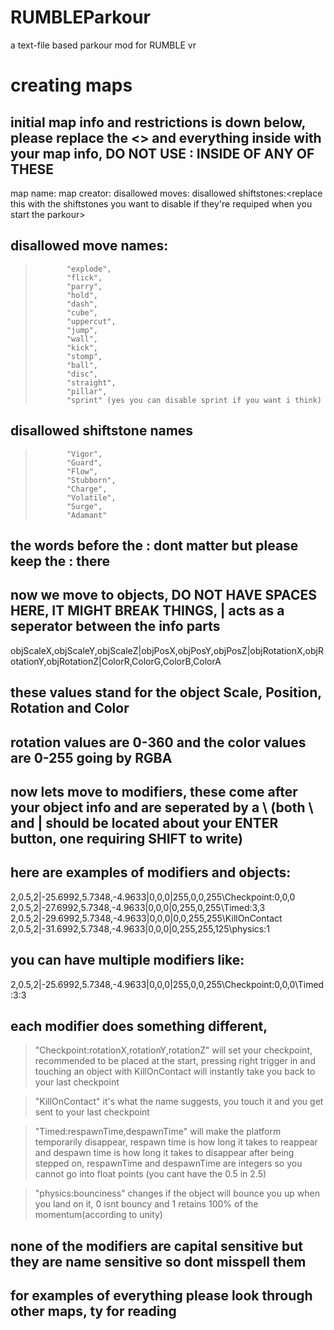 # RUMBLEParkour
 a text-file based parkour mod for RUMBLE vr

# creating maps

## initial map info and restrictions is down below, please replace the <> and everything inside with your map info, DO NOT USE : INSIDE  OF ANY OF THESE

map name:<replace this with map name here>
map creator:<replace this with map creator name here>
disallowed moves:<replace this with the moves you want to disable>
disallowed shiftstones:<replace this with the shiftstones you want to disable if they're requiped when you start the parkour>

## disallowed move names:
>            "explode",
>            "flick",
>            "parry",
>            "hold",
>            "dash",
>            "cube",
>            "uppercut",
>            "jump",
>            "wall",
>            "kick",
>            "stomp",
>            "ball",
>            "disc",
>            "straight",
>            "pillar",
>            "sprint" (yes you can disable sprint if you want i think)

## disallowed shiftstone names
>            "Vigor",
>            "Guard",
>            "Flow",
>            "Stubborn",
>            "Charge",
>            "Volatile",
>            "Surge",
>            "Adamant"

## the words before the : dont matter but please keep the : there

## now we move to objects, DO NOT HAVE SPACES HERE, IT MIGHT BREAK THINGS, | acts as a seperator between the info parts

objScaleX,objScaleY,objScaleZ|objPosX,objPosY,objPosZ|objRotationX,objRotationY,objRotationZ|ColorR,ColorG,ColorB,ColorA

## these values stand for the object Scale, Position, Rotation and Color 
## rotation values are 0-360 and the color values are 0-255 going by RGBA

## now lets move to modifiers, these come after your object info and are seperated by a \ (both \ and | should be located about your ENTER button, one requiring SHIFT to write)
## here are examples of modifiers and objects:

2,0.5,2|-25.6992,5.7348,-4.9633|0,0,0|255,0,0,255\Checkpoint:0,0,0
2,0.5,2|-27.6992,5.7348,-4.9633|0,0,0|0,255,0,255\Timed:3,3
2,0.5,2|-29.6992,5.7348,-4.9633|0,0,0|0,0,255,255\KillOnContact
2,0.5,2|-31.6992,5.7348,-4.9633|0,0,0|0,255,255,125\physics:1

## you can have multiple modifiers like:

2,0.5,2|-25.6992,5.7348,-4.9633|0,0,0|255,0,0,255\Checkpoint:0,0,0\Timed:3:3

## each modifier does something different,

> "Checkpoint:rotationX,rotationY,rotationZ" will set your checkpoint, recommended to be placed at the start, pressing right trigger in and touching an object with KillOnContact will instantly take you back to your last checkpoint

> "KillOnContact" it's what the name suggests, you touch it and you get sent to your last checkpoint

> "Timed:respawnTime,despawnTime" will make the platform temporarily disappear, respawn time is how long it takes to reappear and despawn time is how long it takes to disappear after being stepped on, respawnTime and despawnTime are integers so you cannot go into float points (you cant have the 0.5 in 2.5)

> "physics:bounciness" changes if the object will bounce you up when you land on it, 0 isnt bouncy and 1 retains 100% of the momentum(according to unity)

## none of the modifiers are capital sensitive but they are name sensitive so dont misspell them
## for examples of everything please look through other maps, ty for reading